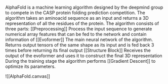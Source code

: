 AlphaFold is a machine learning algorithm designed by the deepmind group to compete in the CASP protein folding prediction competition.
The algorithm takes an aminoacid sequence as an input and returns a 3D representation of all the residues of the protein.
The algorithm consists of three parts:
	[[Preprocessing]]
		Process the input sequence to generate numerical array features 
		that can be fed to the network and contain information of 
	[[Evoformer]]
		The main neural network of the algorithm. Returns output tensors of the same shape as its input and is fed back 3 times before returning its final output
	[[Structure Block]]
		Receives the output of the evoformer and uses it to construct the final 3D representation
During the training stage the algorithm performs [[Gradient Descent]] to optimize its parameters.

![[AlphaFold.canvas]]

